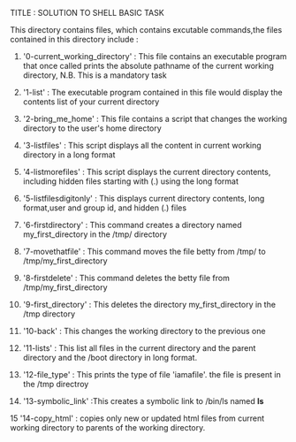 TITLE : SOLUTION TO SHELL BASIC TASK

This directory contains files, which contains excutable commands,the files contained in this directory include :

1) '0-current_working_directory' : This file contains an executable program that once called prints the absolute pathname of the current working directory, N.B. This is a mandatory task

2) '1-list' : The executable program contained in this file would display the contents list of your current directory

3) '2-bring_me_home' : This file contains a script that changes the working directory to the user's home directory

4) '3-listfiles' : This script displays all the content in current working directory in a long format

5) '4-listmorefiles' : This script displays the current directory contents, including hidden files starting with (.) using the long format

6) '5-listfilesdigitonly' : This displays current directory contents, long format,user and group id, and hidden (.) files

7) '6-firstdirectory' : This command creates a directory named my_first_directory in the /tmp/ directory

8) '7-movethatfile' : This command moves the file betty from /tmp/ to /tmp/my_first_directory

9) '8-firstdelete' : This command deletes the betty file from /tmp/my_first_directory

10) '9-first_directory' : This deletes the directory my_first_directory in the /tmp directory

11) '10-back' : This changes the working directory to the previous one

12) '11-lists' : This list all files in the current directory and the parent directory and the /boot directory in long format.

13) '12-file_type' : This prints the type of file 'iamafile'. the file is present in the /tmp directroy

14) '13-symbolic_link' :This creates a symbolic link to /bin/ls named  __ls__

15 '14-copy_html' : copies only new or updated html files from current working directory to parents of the working directory.




